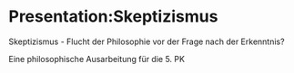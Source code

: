 Presentation:Skeptizismus
=========================

Skeptizismus - Flucht der Philosophie vor der Frage nach der Erkenntnis?

Eine philosophische Ausarbeitung für die 5. PK
